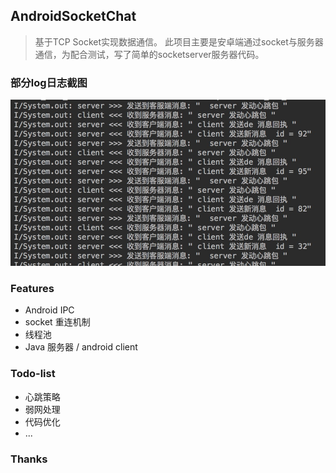 ## AndroidSocketChat
> 基于TCP Socket实现数据通信。 此项目主要是安卓端通过socket与服务器通信，为配合测试，写了简单的socketserver服务器代码。

### 部分log日志截图

![01](./art/log1.png)

### Features

- Android IPC
- socket 重连机制
- 线程池
- Java 服务器 / android client

### Todo-list

- 心跳策略
- 弱网处理
- 代码优化
- ...

### Thanks

